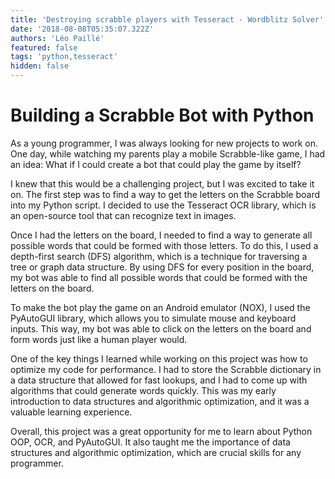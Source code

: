 ```yaml
---
title: 'Destroying scrabble players with Tesseract - Wordblitz Solver'
date: '2018-08-08T05:35:07.322Z'
authors: 'Léo Paillé'
featured: false
tags: 'python,tesseract'
hidden: false
---
```


# Building a Scrabble Bot with Python

As a young programmer, I was always looking for new projects to work on. One day, while watching my parents play a mobile Scrabble-like game, I had an idea: What if I could create a bot that could play the game by itself?

I knew that this would be a challenging project, but I was excited to take it on. The first step was to find a way to get the letters on the Scrabble board into my Python script. I decided to use the Tesseract OCR library, which is an open-source tool that can recognize text in images.

Once I had the letters on the board, I needed to find a way to generate all possible words that could be formed with those letters. To do this, I used a depth-first search (DFS) algorithm, which is a technique for traversing a tree or graph data structure. By using DFS for every position in the board, my bot was able to find all possible words that could be formed with the letters on the board.

To make the bot play the game on an Android emulator (NOX), I used the PyAutoGUI library, which allows you to simulate mouse and keyboard inputs. This way, my bot was able to click on the letters on the board and form words just like a human player would.

One of the key things I learned while working on this project was how to optimize my code for performance. I had to store the Scrabble dictionary in a data structure that allowed for fast lookups, and I had to come up with algorithms that could generate words quickly. This was my early introduction to data structures and algorithmic optimization, and it was a valuable learning experience.

Overall, this project was a great opportunity for me to learn about Python OOP, OCR, and PyAutoGUI. It also taught me the importance of data structures and algorithmic optimization, which are crucial skills for any programmer.
